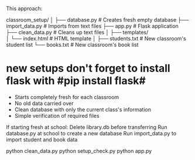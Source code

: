 This approach:

classroom_setup/
│
├── database.py          # Creates fresh empty database
├── import_data.py       # Imports from text files
├── app.py              # Flask application
├── clean_data.py       # Cleans up text files
│
├── templates/          
│   └── index.html      # HTML template
│
├── students.txt        # New classroom's student list
└── books.txt          # New classroom's book list

# new setups don't forget to install flask with #pip install flask#
- Starts completely fresh for each classroom
- No old data carried over
- Clean database with only the current class's information
- Simple verification of required files


If starting fresh at school:
    Delete library.db before transferring
    Run database.py at school to create a new database
    Run import_data.py to import student and book data




python clean_data.py
python setup_check.py
python app.py